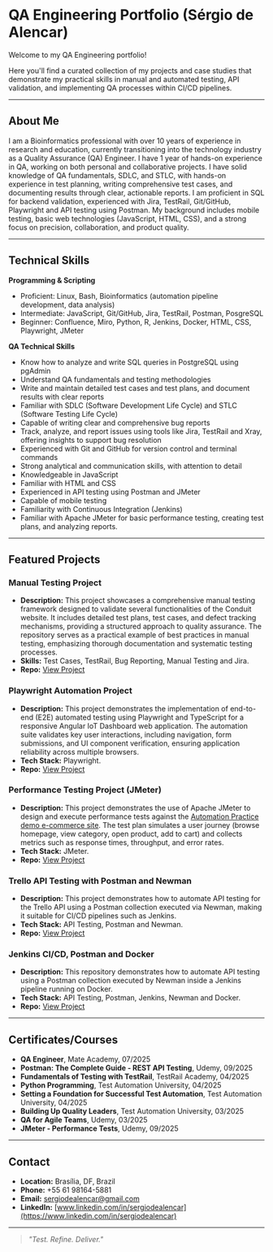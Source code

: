 # QA Engineering Portfolio (Sérgio de Alencar)

Welcome to my QA Engineering portfolio!  

Here you'll find a curated collection of my projects and case studies that demonstrate my practical skills in manual and automated testing, API validation, and implementing QA processes within CI/CD pipelines.

---


## About Me

I am a Bioinformatics professional with over 10 years of experience in research and education, currently transitioning into the technology industry as a Quality Assurance (QA) Engineer. I have 1 year of hands-on experience in QA, working on both personal and collaborative projects. I have solid knowledge of QA fundamentals, SDLC, and STLC, with hands-on experience in test planning, writing comprehensive test cases, and documenting results through clear, actionable reports. I am proficient in SQL for backend validation, experienced with Jira, TestRail, Git/GitHub, Playwright and API testing using Postman. My background includes mobile testing, basic web technologies (JavaScript, HTML, CSS), and a strong focus on precision, collaboration, and product quality.

---


## Technical Skills

**Programming & Scripting**

- Proficient: Linux, Bash, Bioinformatics (automation pipeline development, data analysis)
- Intermediate: JavaScript, Git/GitHub, Jira, TestRail, Postman, PosgreSQL
- Beginner: Confluence, Miro, Python, R, Jenkins, Docker, HTML, CSS, Playwright, JMeter

**QA Technical Skills**
* Know how to analyze and write SQL queries in PostgreSQL using pgAdmin
* Understand QA fundamentals and testing methodologies
* Write and maintain detailed test cases and test plans, and document results with clear reports
* Familiar with SDLC (Software Development Life Cycle) and STLC (Software Testing Life Cycle)
* Capable of writing clear and comprehensive bug reports
* Track, analyze, and report issues using tools like Jira, TestRail and Xray, offering insights to support bug resolution
* Experienced with Git and GitHub for version control and terminal commands
* Strong analytical and communication skills, with attention to detail
* Knowledgeable in JavaScript
* Familiar with HTML and CSS
* Experienced in API testing using Postman and JMeter
* Capable of mobile testing
* Familiarity with Continuous Integration (Jenkins)
* Familiar with Apache JMeter for basic performance testing, creating test plans, and analyzing reports.

---


## Featured Projects

### Manual Testing Project
- **Description:** This project showcases a comprehensive manual testing framework designed to validate several functionalities of the Conduit website. It includes detailed test plans, test cases, and defect tracking mechanisms, providing a structured approach to quality assurance. The repository serves as a practical example of best practices in manual testing, emphasizing thorough documentation and systematic testing processes.
- **Skills:** Test Cases, TestRail, Bug Reporting, Manual Testing and Jira.
- **Repo:** [View Project](https://github.com/sergiodealencar/manual-testing-projects/blob/main/README.md)

### Playwright Automation Project
- **Description:** This project demonstrates the implementation of end-to-end (E2E) automated testing using Playwright and TypeScript for a responsive Angular IoT Dashboard web application.
The automation suite validates key user interactions, including navigation, form submissions, and UI component verification, ensuring application reliability across multiple browsers.
- **Tech Stack:** Playwright.
- **Repo:** [View Project](https://github.com/sergiodealencar/playwright-project/blob/main/README.md)


### Performance Testing Project (JMeter)
- **Description:** This project demonstrates the use of Apache JMeter to design and execute performance tests against the [Automation Practice
 demo e-commerce site](http://www.automationpractice.pl/index.php). The test plan simulates a user journey (browse homepage, view category, open product, add to cart) and collects metrics such as response times, throughput, and error rates.
- **Tech Stack:** JMeter.
- **Repo:** [View Project](https://github.com/sergiodealencar/jmeter-performance-test/blob/main/readme.md)

### Trello API Testing with Postman and Newman
- **Description:** This project demonstrates how to automate API testing for the Trello API using a Postman collection executed via Newman, making it suitable for CI/CD pipelines such as Jenkins.
- **Tech Stack:** API Testing, Postman and Newman.
- **Repo:** [View Project](https://github.com/sergiodealencar/api-test-automation/blob/main/README.md)

### Jenkins CI/CD, Postman and Docker
- **Description:** This repository demonstrates how to automate API testing using a Postman collection executed by Newman inside a Jenkins pipeline running on Docker.
- **Tech Stack:** API Testing, Postman, Jenkins, Newman and Docker.
- **Repo:** [View Project](https://github.com/sergiodealencar/jenkins-postman-ci-demo/blob/main/README.md)


---



## Certificates/Courses
- **QA Engineer**, Mate Academy, 07/2025
- **Postman: The Complete Guide - REST API Testing**, Udemy, 09/2025
- **Fundamentals of Testing with TestRail**, TestRail Academy, 04/2025
- **Python Programming**, Test Automation University, 04/2025
- **Setting a Foundation for Successful Test Automation**, Test Automation University, 04/2025
- **Building Up Quality Leaders**, Test Automation University, 03/2025
- **QA for Agile Teams**, Udemy,	03/2025
- **JMeter - Performance Tests**, Udemy, 09/2025

---
## Contact
- **Location:** Brasília, DF, Brazil
- **Phone:** +55 61 98164-5881
- **Email:** sergiodealencar@gmail.com 
- **LinkedIn:** [www.linkedin.com/in/sergiodealencar](https://www.linkedin.com/in/sergiodealencar)  

---

> *"Test. Refine. Deliver."*




